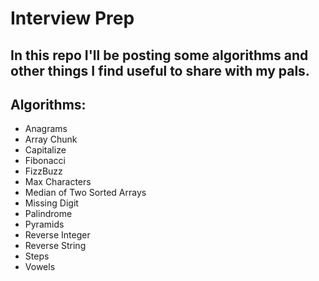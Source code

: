 # Interview Prep

## In this repo I'll be posting some algorithms and other things I find useful to share with my pals.

## Algorithms:
* Anagrams
* Array Chunk
* Capitalize
* Fibonacci
* FizzBuzz
* Max Characters
* Median of Two Sorted Arrays
* Missing Digit
* Palindrome
* Pyramids
* Reverse Integer
* Reverse String
* Steps
* Vowels
